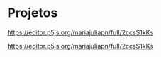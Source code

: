 # Projetos
https://editor.p5js.org/mariajuliapn/full/2ccsS1kKs

https://editor.p5js.org/mariajuliapn/full/2ccsS1kKs
